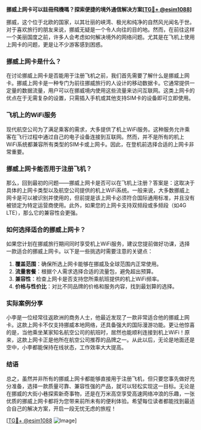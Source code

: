 **挪威上网卡可以註冊飛機嗎？探索便捷的境外通信解决方案[[TG💪+ @esim1088](https://t.me/s/esim1088)]**

挪威，这个位于北欧的国家，以其壮丽的峡湾、极光和纯净的自然风光闻名于世。对于喜欢旅行的朋友来说，挪威无疑是一个令人向往的目的地。然而，在前往这样一个美丽国度之前，许多人会考虑如何解决境外的网络问题。尤其是在飞机上使用上网卡的问题，更是让不少游客感到困惑。

### 挪威上网卡是什么？

在讨论挪威上网卡是否能用于注册飞机之前，我们首先需要了解什么是挪威上网卡。挪威上网卡是一种专门为前往挪威旅行的人设计的移动数据卡。它通常提供一定量的数据流量，用户可以在挪威境内使用这些流量来访问互联网。这类上网卡的优点在于无需复杂的设置，只需插入手机或其他支持SIM卡的设备即可立即使用。

### 飞机上的WiFi服务

现代航空公司为了满足乘客的需求，大多提供了机上WiFi服务。这种服务允许乘客在飞行过程中通过自己的电子设备连接到互联网。然而，并不是所有的机上WiFi系统都兼容所有类型的SIM卡或上网卡。因此，在登机前选择合适的上网卡非常重要。

### 挪威上网卡能否用于注册飞机？

那么，回到最初的问题——挪威上网卡是否可以在飞机上注册？答案是：这取决于具体的上网卡类型以及航空公司提供的机上WiFi系统。一般来说，大多数挪威上网卡是可以被识别并使用的，但前提是该上网卡必须符合国际通用标准，并且没有被锁定为特定运营商使用。此外，如果您的上网卡支持双频段或多频段（如4G LTE），那么它的兼容性会更强。

### 如何选择适合的挪威上网卡？

如果您计划在挪威旅行期间同时享受机上WiFi服务，建议您提前做好功课，选择一款适合的挪威上网卡。以下是一些挑选时需要注意的关键点：

1. **覆盖范围**：确保所选上网卡能够在挪威及全球范围内正常使用。
2. **流量套餐**：根据个人需求选择合适的流量包，避免超出预算。
3. **兼容性**：检查上网卡是否支持您所乘航班提供的机上WiFi频率。
4. **价格与性价比**：对比不同品牌的价格和服务内容，找到最划算的选择。

### 实际案例分享

小李是一位经常往返欧洲的商务人士，他最近发现了一款非常适合他的挪威上网卡。这款上网卡不仅支持挪威本地网络，还具备强大的国际漫游功能。更让他惊喜的是，当他乘坐某家知名航空公司的航班时，居然也能顺利连接到机上WiFi！原来，这款上网卡正是他所在航空公司推荐的品牌之一。从此以后，无论是地面还是空中，小李都能保持在线状态，工作效率大大提高。

### 结语

总之，虽然并非所有的挪威上网卡都能够直接用于注册飞机，但只要您事先做好充分准备，选择一款质量可靠、兼容性强的产品，就可以轻松实现这一目标。无论是在挪威的大街小巷探索新奇事物，还是在万米高空享受高速网络冲浪的乐趣，一张优质的挪威上网卡都将为您带来前所未有的便利体验。希望每位读者都能找到最适合自己的解决方案，开启一段无忧无虑的旅程！

[[TG💪+ @esim1088](https://t.me/s/esim1088) ![Image](https://i.postimg.cc/4NQfJmqS/Snipaste-2025-05-13-00-14-12.png)]